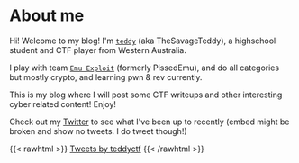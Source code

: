 # About me

Hi! Welcome to my blog! I'm [`teddy`](https://ctftime.org/user/114547) (aka TheSavageTeddy), a highschool student and CTF player from Western Australia.

I play with team [`Emu Exploit`](https://ctftime.org/team/160273) (formerly PissedEmu), and do all categories but mostly crypto, and learning pwn & rev currently.

This is my blog where I will post some CTF writeups and other interesting cyber related content! Enjoy!

Check out my [Twitter](https://twitter.com/teddyctf) to see what I've been up to recently (embed might be broken and show no tweets. I do tweet though!)

{{< rawhtml >}}
<a class="twitter-timeline" href="https://twitter.com/teddyctf?ref_src=twsrc%5Etfw">Tweets by teddyctf</a> <script async src="https://platform.twitter.com/widgets.js" charset="utf-8"></script> 
{{< /rawhtml >}}